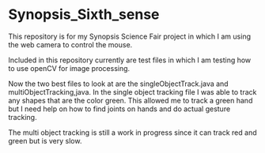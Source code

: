 Synopsis_Sixth_sense
====================

This repository is for my Synopsis Science Fair project in which I am using the web camera to control the mouse.


Included in this repository currently are test files in which I am testing how to use openCV for image processing. 

Now the two best files to look at are the singleObjectTrack.java and multiObjectTracking,java.
In the single object tracking file I was able to track any shapes that are the color green. This allowed me to track a green hand but I need help on how to find joints on hands and do actual gesture tracking. 

The multi object tracking is still a work in progress since it can track red and green but is very slow.

